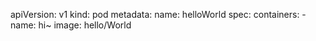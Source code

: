 apiVersion: v1
kind: pod
metadata:
  name: helloWorld
spec:
  containers:
  \- name: hi~
    image: hello/World
